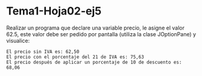 # Tema1-Hoja02-ej5

Realizar un programa que declare una variable precio, le asigne el valor 62.5, este valor debe ser pedido por pantalla (utiliza la clase JOptionPane) y visualice:

```
El precio sin IVA es: 62,50
El precio con el porcentaje del 21 de IVA es: 75,63
El precio después de aplicar un porcentaje de 10 de descuento es: 68,06
```
